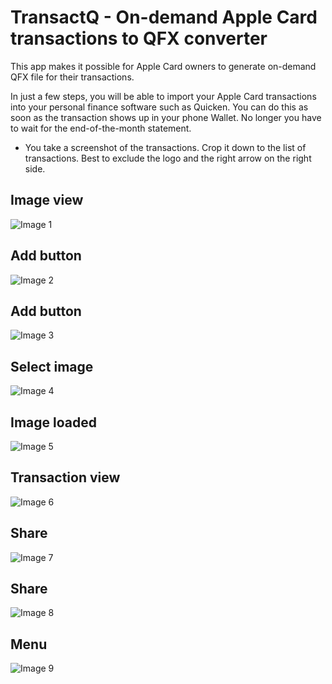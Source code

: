 # TransactQ - On-demand Apple Card transactions to QFX converter

This app makes it possible for Apple Card owners to generate on-demand QFX file for their transactions. 

In just a few steps, you will be able to import your Apple Card transactions into your personal finance software such as Quicken. You can do this as soon as the transaction shows up in your phone Wallet. No longer you have to wait for the end-of-the-month statement.

* You take a screenshot of the transactions. Crop it down to the list of transactions. Best to exclude the logo and the right arrow on the right side.

## Image view
![Image 1](1.png)

## Add button
![Image 2](2.png)

## Add button
![Image 3](3.png)

## Select image
![Image 4](4.png)

## Image loaded
![Image 5](5.png)

## Transaction view
![Image 6](6.png)

## Share 
![Image 7](7.png)

## Share
![Image 8](8.png)

## Menu
![Image 9](9.png)
